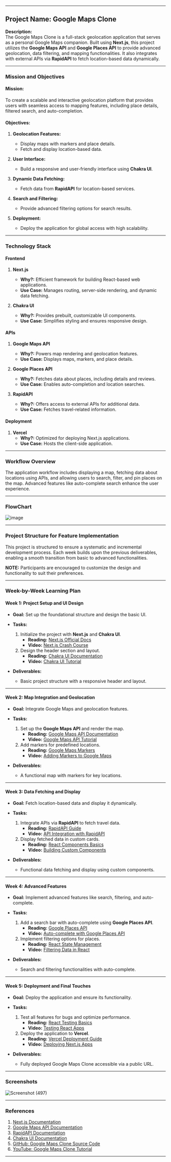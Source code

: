 

---

## **Project Name:** Google Maps Clone  

**Description:**  
The Google Maps Clone is a full-stack geolocation application that serves as a personal Google Maps companion. Built using **Next.js**, this project utilizes the **Google Maps API** and **Google Places API** to provide advanced geolocation, data filtering, and mapping functionalities. It also integrates with external APIs via **RapidAPI** to fetch location-based data dynamically.

---

### **Mission and Objectives**  

#### **Mission:**  
To create a scalable and interactive geolocation platform that provides users with seamless access to mapping features, including place details, filtered search, and auto-completion.  

#### **Objectives:**  
1. **Geolocation Features:**  
   - Display maps with markers and place details.  
   - Fetch and display location-based data.  

2. **User Interface:**  
   - Build a responsive and user-friendly interface using **Chakra UI**.  

3. **Dynamic Data Fetching:**  
   - Fetch data from **RapidAPI** for location-based services.  

4. **Search and Filtering:**  
   - Provide advanced filtering options for search results.  

5. **Deployment:**  
   - Deploy the application for global access with high scalability.

---

### **Technology Stack**

#### **Frontend**  
1. **Next.js**  
   - **Why?:** Efficient framework for building React-based web applications.  
   - **Use Case:** Manages routing, server-side rendering, and dynamic data fetching.  

2. **Chakra UI**  
   - **Why?:** Provides prebuilt, customizable UI components.  
   - **Use Case:** Simplifies styling and ensures responsive design.  

#### **APIs**  
1. **Google Maps API**  
   - **Why?:** Powers map rendering and geolocation features.  
   - **Use Case:** Displays maps, markers, and place details.  

2. **Google Places API**  
   - **Why?:** Fetches data about places, including details and reviews.  
   - **Use Case:** Enables auto-completion and location searches.  

3. **RapidAPI**  
   - **Why?:** Offers access to external APIs for additional data.  
   - **Use Case:** Fetches travel-related information.  

#### **Deployment**  
1. **Vercel**  
   - **Why?:** Optimized for deploying Next.js applications.  
   - **Use Case:** Hosts the client-side application.  

---

### **Workflow Overview**  
The application workflow includes displaying a map, fetching data about locations using APIs, and allowing users to search, filter, and pin places on the map. Advanced features like auto-complete search enhance the user experience.

---

### **FlowChart**  
![image](https://github.com/user-attachments/assets/af18ecf9-2bb5-452e-a604-fc05d2427344)


---

### **Project Structure for Feature Implementation**  
This project is structured to ensure a systematic and incremental development process. Each week builds upon the previous deliverables, enabling a smooth transition from basic to advanced functionalities.  

**NOTE:** Participants are encouraged to customize the design and functionality to suit their preferences.  

---

### **Week-by-Week Learning Plan**

#### **Week 1: Project Setup and UI Design**  
- **Goal:** Set up the foundational structure and design the basic UI.  

- **Tasks:**  
  1. Initialize the project with **Next.js** and **Chakra UI**.  
     - **Reading:** [Next.js Official Docs](https://nextjs.org/docs/getting-started)  
     - **Video:** [Next.js Crash Course](https://www.youtube.com/watch?v=mTz0GXj8NN0)  
  2. Design the header section and layout.  
     - **Reading:** [Chakra UI Documentation](https://chakra-ui.com/docs)  
     - **Video:** [Chakra UI Tutorial](https://www.youtube.com/watch?v=EhQ0ySr38kE&list=PLkq0Mx81BL7gj7P0-PIm6QxXowwaPqgkk)  

- **Deliverables:**  
  - Basic project structure with a responsive header and layout.

---

#### **Week 2: Map Integration and Geolocation**  
- **Goal:** Integrate Google Maps and geolocation features.  

- **Tasks:**  
  1. Set up the **Google Maps API** and render the map.  
     - **Reading:** [Google Maps API Documentation](https://developers.google.com/maps/documentation)  
     - **Video:** [Google Maps API Tutorial](https://www.youtube.com/watch?v=2LvwNMgW4vw)  
  2. Add markers for predefined locations.  
     - **Reading:** [Google Maps Markers](https://developers.google.com/maps/documentation/javascript/markers)  
     - **Video:** [Adding Markers to Google Maps](https://www.youtube.com/watch?v=WZcxJGmLbSo)  

- **Deliverables:**  
  - A functional map with markers for key locations.

---

#### **Week 3: Data Fetching and Display**  
- **Goal:** Fetch location-based data and display it dynamically.  

- **Tasks:**  
  1. Integrate APIs via **RapidAPI** to fetch travel data.  
     - **Reading:** [RapidAPI Guide](https://rapidapi.com/learn)  
     - **Video:** [API Integration with RapidAPI](https://www.youtube.com/watch?v=Gt8PKvZy1K0&list=PLh0D7DkM5FfB5ItIZoZSp_ep3hyQAbdqj)  
  2. Display fetched data in custom cards.  
     - **Reading:** [React Components Basics](https://react.dev/learn/your-first-component)  
     - **Video:** [Building Custom Components](https://www.youtube.com/watch?v=S4VH8hddg8c&t=431s)  

- **Deliverables:**  
  - Functional data fetching and display using custom components.

---

#### **Week 4: Advanced Features**  
- **Goal:** Implement advanced features like search, filtering, and auto-complete.  

- **Tasks:**  
  1. Add a search bar with auto-complete using **Google Places API**.  
     - **Reading:** [Google Places API](https://developers.google.com/maps/documentation/places/web-service/overview)  
     - **Video:** [Auto-complete with Google Places API](https://www.youtube.com/watch?v=ETKY7-kQW38)  
  2. Implement filtering options for places.  
     - **Reading:** [React State Management](https://react.dev/learn/managing-state)  
     - **Video:** [Filtering Data in React](https://www.youtube.com/watch?v=xAqCEBFGdYk)  

- **Deliverables:**  
  - Search and filtering functionalities with auto-complete.

---

#### **Week 5: Deployment and Final Touches**  
- **Goal:** Deploy the application and ensure its functionality.  

- **Tasks:**  
  1. Test all features for bugs and optimize performance.  
     - **Reading:** [React Testing Basics](https://react.dev/learn/testing)  
     - **Video:** [Testing React Apps](https://www.youtube.com/watch?v=8Xwq35cPwYg&t=2s)  
  2. Deploy the application to **Vercel**.  
     - **Reading:** [Vercel Deployment Guide](https://vercel.com/docs)  
     - **Video:** [Deploying Next.js Apps](https://www.youtube.com/watch?v=YyeyXhKvgPY)  

- **Deliverables:**  
  - Fully deployed Google Maps Clone accessible via a public URL.

---

### **Screenshots**  
![Screenshot (497)](https://github.com/user-attachments/assets/5f002d61-bd9d-4d4b-b252-55ff7c0ed32e)


---

### **References**  
1. [Next.js Documentation](https://nextjs.org/docs/getting-started)  
2. [Google Maps API Documentation](https://developers.google.com/maps/documentation)  
3. [RapidAPI Documentation](https://rapidapi.com/learn)  
4. [Chakra UI Documentation](https://chakra-ui.com/docs)  
5. [GitHub: Google Maps Clone Source Code](https://github.com/Vetrivel-VP/travel-advisor-chakraui-nextjs-feb22)  
6. [YouTube: Google Maps Clone Tutorial](https://www.youtube.com/watch?v=655FcX4SesQ)  

---
